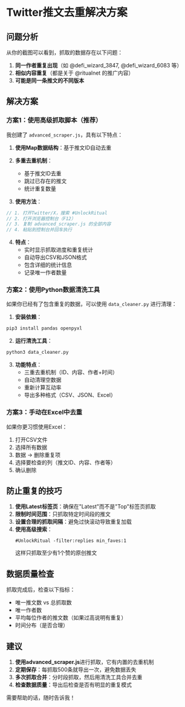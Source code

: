 # Twitter推文去重解决方案

## 问题分析

从你的截图可以看到，抓取的数据存在以下问题：
1. **同一作者重复出现**（如 @defi_wizard_3847, @defi_wizard_6083 等）
2. **相似内容重复**（都是关于 @ritualnet 的推广内容）
3. **可能是同一条推文的不同版本**

## 解决方案

### 方案1：使用高级抓取脚本（推荐）

我创建了 `advanced_scraper.js`，具有以下特点：

1. **使用Map数据结构**：基于推文ID自动去重
2. **多重去重机制**：
   - 基于推文ID去重
   - 跳过已存在的推文
   - 统计重复数量

3. **使用方法**：
```javascript
// 1. 打开Twitter/X，搜索 #UnlockRitual
// 2. 打开浏览器控制台（F12）
// 3. 复制 advanced_scraper.js 的全部内容
// 4. 粘贴到控制台并回车执行
```

4. **特点**：
   - 实时显示抓取进度和重复统计
   - 自动导出CSV和JSON格式
   - 包含详细的统计信息
   - 记录唯一作者数量

### 方案2：使用Python数据清洗工具

如果你已经有了包含重复的数据，可以使用 `data_cleaner.py` 进行清理：

1. **安装依赖**：
```bash
pip3 install pandas openpyxl
```

2. **运行清洗工具**：
```bash
python3 data_cleaner.py
```

3. **功能特点**：
   - 三重去重机制（ID、内容、作者+时间）
   - 自动清理空数据
   - 重新计算互动率
   - 导出多种格式（CSV、JSON、Excel）

### 方案3：手动在Excel中去重

如果你更习惯使用Excel：

1. 打开CSV文件
2. 选择所有数据
3. 数据 → 删除重复项
4. 选择要检查的列（推文ID、内容、作者等）
5. 确认删除

## 防止重复的技巧

1. **使用Latest标签页**：确保在"Latest"而不是"Top"标签页抓取
2. **限制时间范围**：只抓取特定时间段的推文
3. **设置合理的抓取间隔**：避免过快滚动导致重复加载
4. **使用高级搜索**：
   ```
   #UnlockRitual -filter:replies min_faves:1
   ```
   这样只抓取至少有1个赞的原创推文

## 数据质量检查

抓取完成后，检查以下指标：
- 唯一推文数 vs 总抓取数
- 唯一作者数
- 平均每位作者的推文数（如果过高说明有重复）
- 时间分布（是否合理）

## 建议

1. **使用advanced_scraper.js**进行抓取，它有内置的去重机制
2. **定期保存**：每抓取500条就导出一次，避免数据丢失
3. **多次抓取合并**：分时段抓取，然后用清洗工具合并去重
4. **检查数据质量**：导出后检查是否有明显的重复模式

需要帮助的话，随时告诉我！